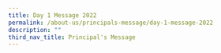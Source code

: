 ```yaml
---
title: Day 1 Message 2022
permalink: /about-us/principals-message/day-1-message-2022
description: ""
third_nav_title: Principal's Message
---
```

